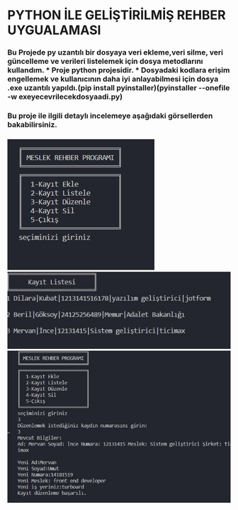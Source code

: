 # PYTHON İLE GELİŞTİRİLMİŞ REHBER UYGUALAMASI
<h3> Bu Projede py uzantılı bir dosyaya veri ekleme,veri silme,
veri güncelleme ve verileri listelemek için dosya metodlarını kullandım.
* Proje python projesidir.
* Dosyadaki kodlara erişim engellemek ve kullanıcının daha iyi anlayabilmesi için dosya .exe uzantılı yapıldı.(pip install pyinstaller)(pyinstaller --onefile -w exeyecevrilecekdosyaadi.py)</h3>
<h3> Bu proje ile ilgili detaylı incelemeye aşağıdaki görsellerden bakabilirsiniz.<h3>
<img src="images/anamenu.jpg">
<img src="images/list_2.jpg">
<img src="images/guncelleme.jpg">